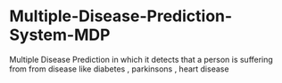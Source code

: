 # Multiple-Disease-Prediction-System-MDP
Multiple Disease Prediction in which it detects that a person is suffering from from disease like diabetes , parkinsons , heart disease
